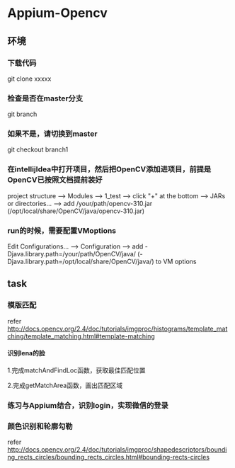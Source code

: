 # Appium-Opencv

## 环境
### 下载代码
git clone xxxxx
### 检查是否在master分支
git branch
### 如果不是，请切换到master
git checkout branch1
### 在intellijIdea中打开项目，然后把OpenCV添加进项目，前提是OpenCV已按照文档提前装好
project structure  -->  Modules  -->  1_test  --> click "+" at the bottom  --> JARs or directories...
-->  add /your/path/opencv-310.jar (/opt/local/share/OpenCV/java/opencv-310.jar) 
### run的时候，需要配置VMoptions
Edit Configurations... -->  Configuration  -->  add -Djava.library.path=/your/path/OpenCV/java/ (-Djava.library.path=/opt/local/share/OpenCV/java/) to VM options

## task
### 模版匹配
refer http://docs.opencv.org/2.4/doc/tutorials/imgproc/histograms/template_matching/template_matching.html#template-matching

#### 识别lena的脸
1.完成matchAndFindLoc函数，获取最佳匹配位置

2.完成getMatchArea函数，画出匹配区域

### 练习与Appium结合，识别login，实现微信的登录

### 颜色识别和轮廓勾勒
refer http://docs.opencv.org/2.4/doc/tutorials/imgproc/shapedescriptors/bounding_rects_circles/bounding_rects_circles.html#bounding-rects-circles





